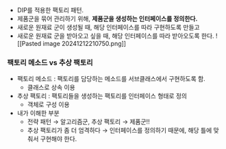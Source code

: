 - DIP를 적용한 팩토리 패턴.
- 제품군을 묶어 관리하기 위해, **제품군을 생성하는 인터페이스를 정의한다.**
- 새로운 원재료 군이 생성될 때, 해당 인터페이스를 따라 구현하도록 만들고
- 새로운 원재료 군을 받아오고 싶을 때, 해당 인터페이스를 따라 받아오도록 한다.
![[Pasted image 20241212210750.png]]
### 팩토리 메소드 vs 추상 팩토리

- 팩토리 메소드 : 팩토리를 담당하는 메소드를 서브클래스에서 구현하도록 함.
    - 클래스로 상속 이용
- 추상 팩토리 : 팩토리들을 생성하는 팩토리를 인터페이스 형태로 정의
    - 객체로 구성 이용
- 내가 이해한 부분
    - 전략 패턴 → 알고리즘군, 추상 팩토리 → 제품군!!
    - 추상 팩토리가 좀 더 엄격하다 → 인터페이스를 정의하기 때문에, 해당 틀에 맞춰서 구현해야 한다.